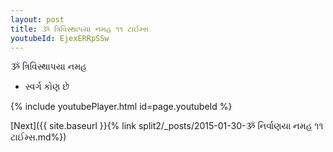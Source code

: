 ```yaml
---
layout: post
title: ૐ ત્રિવિસ્થાપયા નમહ ૧૧ ટાઈમ્સ
youtubeId: EjexERRpSSw
---
```

 
 
 ૐ ત્રિવિસ્થાપયા નમહ  
 
 -  સ્વર્ગ કોણ છે 
 
  
 
  
 
 
 
 
 
 


{% include youtubePlayer.html id=page.youtubeId %}
 
[Next]({{ site.baseurl }}{% link  split2/_posts/2015-01-30-ૐ નિર્વાણયા નમહ ૧૧ ટાઈમ્સ.md%})
 
